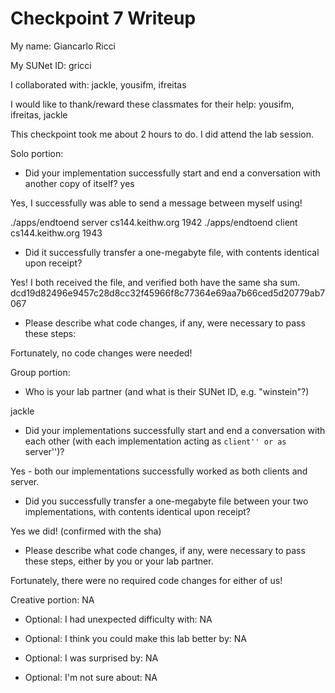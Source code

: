 Checkpoint 7 Writeup
====================

My name: Giancarlo Ricci

My SUNet ID: gricci

I collaborated with: jackle, yousifm, ifreitas

I would like to thank/reward these classmates for their help: yousifm, ifreitas, jackle

This checkpoint took me about 2 hours to do. I did attend the lab session.

Solo portion:

- Did your implementation successfully start and end a conversation with another copy of itself? yes

Yes, I successfully was able to send a message between myself using!

./apps/endtoend server cs144.keithw.org 1942
./apps/endtoend client cs144.keithw.org 1943 


- Did it successfully transfer a one-megabyte file, with contents identical upon receipt? 

Yes! I both received the file, and verified both have the same sha sum.
dcd19d82496e9457c28d8cc32f45966f8c77364e69aa7b66ced5d20779ab7067

- Please describe what code changes, if any, were necessary to pass these steps:

Fortunately, no code changes were needed! 

Group portion:

- Who is your lab partner (and what is their SUNet ID, e.g. "winstein"?)

jackle 

- Did your implementations successfully start and end a conversation with each other (with each implementation acting as ``client'' or as ``server'')?

Yes - both our implementations successfully worked as both clients and server.

- Did you successfully transfer a one-megabyte file between your two
  implementations, with contents identical upon receipt?

Yes we did! (confirmed with the sha)

- Please describe what code changes, if any, were necessary to pass
  these steps, either by you or your lab partner.

Fortunately, there were no required code changes for either of us! 

Creative portion: NA

- Optional: I had unexpected difficulty with: NA

- Optional: I think you could make this lab better by: NA

- Optional: I was surprised by: NA

- Optional: I'm not sure about: NA
